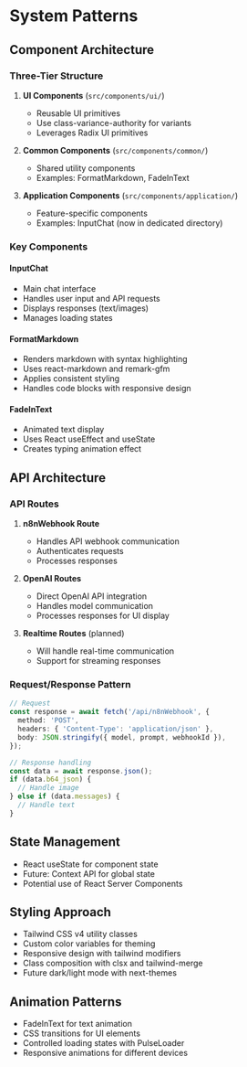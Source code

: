 # System Patterns

## Component Architecture

### Three-Tier Structure

1. **UI Components** (`src/components/ui/`)

   - Reusable UI primitives
   - Use class-variance-authority for variants
   - Leverages Radix UI primitives

2. **Common Components** (`src/components/common/`)

   - Shared utility components
   - Examples: FormatMarkdown, FadeInText

3. **Application Components** (`src/components/application/`)

   - Feature-specific components
   - Examples: InputChat (now in dedicated directory)

### Key Components

#### InputChat

- Main chat interface
- Handles user input and API requests
- Displays responses (text/images)
- Manages loading states

#### FormatMarkdown

- Renders markdown with syntax highlighting
- Uses react-markdown and remark-gfm
- Applies consistent styling
- Handles code blocks with responsive design

#### FadeInText

- Animated text display
- Uses React useEffect and useState
- Creates typing animation effect

## API Architecture

### API Routes

1. **n8nWebhook Route**

   - Handles API webhook communication
   - Authenticates requests
   - Processes responses

2. **OpenAI Routes**

   - Direct OpenAI API integration
   - Handles model communication
   - Processes responses for UI display

3. **Realtime Routes** (planned)
   - Will handle real-time communication
   - Support for streaming responses

### Request/Response Pattern

```typescript
// Request
const response = await fetch('/api/n8nWebhook', {
  method: 'POST',
  headers: { 'Content-Type': 'application/json' },
  body: JSON.stringify({ model, prompt, webhookId }),
});

// Response handling
const data = await response.json();
if (data.b64_json) {
  // Handle image
} else if (data.messages) {
  // Handle text
}
```

## State Management

- React useState for component state
- Future: Context API for global state
- Potential use of React Server Components

## Styling Approach

- Tailwind CSS v4 utility classes
- Custom color variables for theming
- Responsive design with tailwind modifiers
- Class composition with clsx and tailwind-merge
- Future dark/light mode with next-themes

## Animation Patterns

- FadeInText for text animation
- CSS transitions for UI elements
- Controlled loading states with PulseLoader
- Responsive animations for different devices
